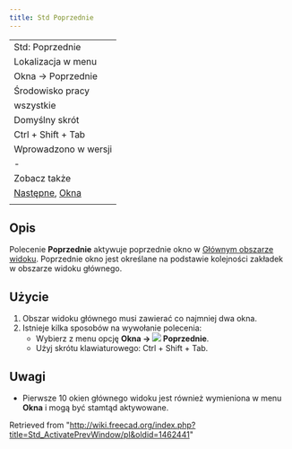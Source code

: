 ```yaml
---
title: Std Poprzednie
---
```

|  |
| --- |
| Std: Poprzednie |
| Lokalizacja w menu |
| Okna → Poprzednie |
| Środowisko pracy |
| wszystkie |
| Domyślny skrót |
| Ctrl + Shift + Tab |
| Wprowadzono w wersji |
| - |
| Zobacz także |
| [Następne](/Std_ActivateNextWindow/pl "Std ActivateNextWindow/pl"), [Okna](/Std_Windows/pl "Std Windows/pl") |
|  |

## Opis

Polecenie **Poprzednie** aktywuje poprzednie okno w [Głównym obszarze widoku](/Main_view_area/pl "Main view area/pl"). Poprzednie okno jest określane na podstawie kolejności zakładek w obszarze widoku głównego.

## Użycie

1. Obszar widoku głównego musi zawierać co najmniej dwa okna.
2. Istnieje kilka sposobów na wywołanie polecenia:
   * Wybierz z menu opcję **Okna → ![](/images/Std_ActivatePrevWindow.svg) Poprzednie**.
   * Użyj skrótu klawiaturowego: Ctrl + Shift + Tab.

## Uwagi

* Pierwsze 10 okien głównego widoku jest również wymieniona w menu **Okna** i mogą być stamtąd aktywowane.

Retrieved from "<http://wiki.freecad.org/index.php?title=Std_ActivatePrevWindow/pl&oldid=1462441>"